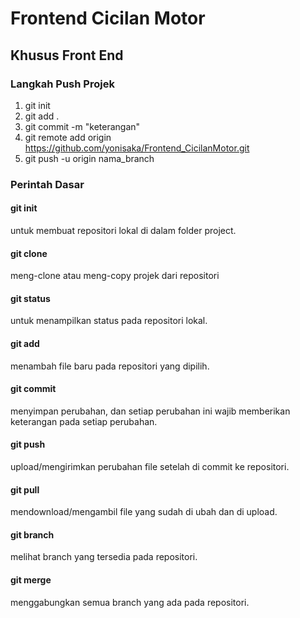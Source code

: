 # Frontend Cicilan Motor

## Khusus Front End

### Langkah Push Projek
1. git init
2. git add .
3. git commit -m "keterangan"
4. git remote add origin https://github.com/yonisaka/Frontend_CicilanMotor.git
5. git push -u origin nama_branch

### Perintah Dasar
#### git init
untuk membuat repositori lokal di dalam folder project.
#### git clone
meng-clone atau meng-copy projek dari repositori
#### git status
untuk menampilkan status pada repositori lokal.
#### git add
menambah file baru pada repositori yang dipilih.
#### git commit
menyimpan perubahan, dan setiap perubahan ini wajib memberikan keterangan pada setiap perubahan.
#### git push
upload/mengirimkan perubahan file setelah di commit ke repositori.
#### git pull
mendownload/mengambil file yang sudah di ubah dan di upload.
#### git branch
melihat branch yang tersedia pada repositori.
#### git merge
menggabungkan semua branch yang ada pada repositori.
